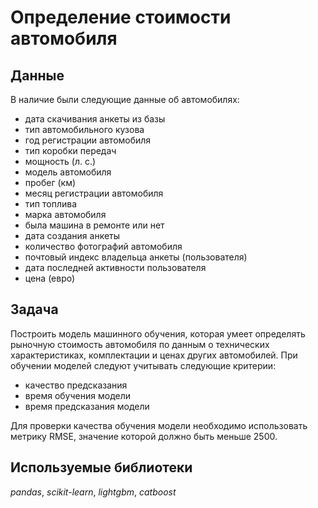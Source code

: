 # Определение стоимости автомобиля
## Данные
В наличие были следующие данные об автомобилях:
- дата скачивания анкеты из базы
- тип автомобильного кузова
- год регистрации автомобиля
- тип коробки передач
- мощность (л. с.)
- модель автомобиля
- пробег (км)
- месяц регистрации автомобиля
- тип топлива
- марка автомобиля
- была машина в ремонте или нет
- дата создания анкеты
- количество фотографий автомобиля
- почтовый индекс владельца анкеты (пользователя)
- дата последней активности пользователя
- цена (евро)
## Задача
Построить модель машинного обучения, которая умеет определять рыночную стоимость автомобиля по данным о технических характеристиках, комплектации и ценах других автомобилей. 
При обучении моделей следуют учитывать следующие критерии:
- качество предсказания
- время обучения модели
- время предсказания модели

Для проверки качества обучения модели необходимо использовать метрику RMSE, значение которой должно быть меньше 2500.
## Используемые библиотеки
*pandas*, *scikit-learn*, *lightgbm*, *catboost*
